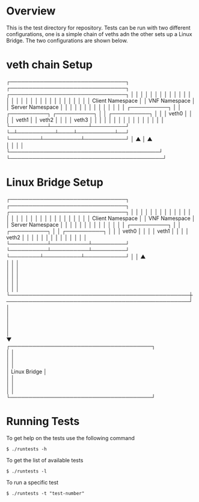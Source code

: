 # Overview
This is the test directory for repository.
Tests can be run with two different configurations, one is a simple chain of veths adn the other sets up a Linux Bridge. The two configurations are shown below.


# veth chain Setup

┌───────────────────────────────┐                ┌───────────────────────────────┐                 ┌───────────────────────────────┐
│                               │                │                               │                 │                               │
│                               │                │                               │                 │                               │
│                               │                │                               │                 │                               │
│                               │                │                               │                 │                               │
│                               │                │                               │                 │                               │
│       Client Namespace        │                │         VNF Namespace         │                 │       Server Namespace        │
│                               │                │                               │                 │                               │
│                               │                │                               │                 │                               │
│          ┌──────────┐         │                │ ┌──────────┐    ┌──────────┐  │                 │        ┌──────────┐           │
│          │  veth0   │         │                │ │  veth1   │    │  veth2   │  │                 │        │  veth3   │           │
│          │          │         │                │ │          │    │          │  │                 │        │          │           │
└──────────┴──────────┴─────────┘                └─┴──────────┴────┴──────────┴──┘                 └────────┴──────────┴───────────┘
                │                                        ▲               │                                         ▲                
                │                                        │               │                                         │                
                └────────────────────────────────────────┘               └─────────────────────────────────────────┘                

# Linux Bridge Setup

┌───────────────────────────────┐                ┌───────────────────────────────┐                 ┌───────────────────────────────┐
│                               │                │                               │                 │                               │
│                               │                │                               │                 │                               │
│                               │                │                               │                 │                               │
│                               │                │                               │                 │                               │
│                               │                │                               │                 │                               │
│       Client Namespace        │                │         VNF Namespace         │                 │       Server Namespace        │
│                               │                │                               │                 │                               │
│                               │                │                               │                 │                               │
│          ┌──────────┐         │                │          ┌──────────┐         │                 │        ┌──────────┐           │
│          │  veth0   │         │                │          │  veth1   │         │                 │        │  veth2   │           │
│          │          │         │                │          │          │         │                 │        │          │           │
└──────────┴──────────┴─────────┘                └──────────┴──────────┴─────────┘                 └────────┴──────────┴───────────┘
                │                                                │                                                 ▲                
                │                                                │                                                 │                
                │                                                │                                                 │                
                │                                                │                                                 │                
                │                                                │                                                 │                
                │                                                │                                                 │                
                └────────────────────────────────────────────────┼─────────────────────────────────────────────────┘                
                                                                 │                                                                  
                                                                 │                                                                  
                                                                 │                                                                  
                                                                 │                                                                  
                                                                 │                                                                  
                                                                 ▼                                                                  
                                             ┌──────────────────────────────────────┐                                               
                                             │                                      │                                               
                                             │                                      │                                               
                                             │                                      │                                               
                                             │             Linux Bridge             │                                               
                                             │                                      │                                               
                                             │                                      │                                               
                                             │                                      │                                               
                                             └──────────────────────────────────────┘                                               


# Running Tests


To get help on the tests use the following command

```
$ ./runtests -h
```

To get the list of available tests

```
$ ./runtests -l
```

To run a specific test

```
$ ./runtests -t "test-number"
```

